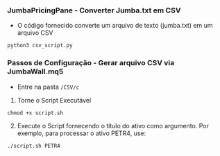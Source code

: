 ### JumbaPricingPane - Converter Jumba.txt em CSV

- O código fornecido converte um arquivo de texto (jumba.txt) em um arquivo CSV

```
python3 csv_script.py
```

### Passos de Configuração - Gerar arquivo CSV via JumbaWall.mq5

- Entre na pasta ```/CSV/c```

1. Torne o Script Executável
```
chmod +x script.sh
```
2. Execute o Script fornecendo o título do ativo como argumento. Por exemplo, para processar o ativo PETR4, use:
```
./script.sh PETR4
```

